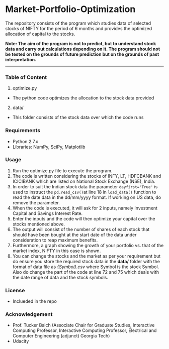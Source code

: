 # Market-Portfolio-Optimization
The repository consists of the program which studies data of selected stocks of NIFTY for the period of 6 months and provides the optimized allocation of capital to the stocks.

**Note: The aim of the program is not to predict, but to understand stock data and carry out calculations depending on it. The program should not be tested on the grounds of future prediction but on the grounds of past interpretation.**

-- -
### Table of Content
1. optimize.py
  - The python code optimizes the allocation to the stock data provided
2. data/
  - This folder consists of the stock data over which the code runs

### Requirements
- Python 2.7.x
- Libraries: NumPy, SciPy, Matplotlib

### Usage
1. Run the optimize.py file to execute the program.
2. The code is written considering the stocks of INFY, LT, HDFCBANK and ICICIBANK which are listed on National Stock Exchange (NSE), India.
3. In order to suit the Indian stock data the parameter `dayfirst='True'` is used to instruct the `pd.read_csv()`at line 18 in `load_data()` function to read the date data in the dd/mm/yyyy format. If working on US data, do remove the parameter.
4. When the code is executed, it will ask for 2 inputs, namely Investment Capital and Savings Interest Rate.
5. Enter the inputs and the code will then optimize your capital over the stocks mentioned above.
6. The output will consist of the number of shares of each stock that should have been bought at the start date of the data under consideration to reap maximum benefits.
6. Furthermore, a graph showing the growth of your portfolio vs. that of the market index, NIFTY in this case is shown.
7. You can change the stocks and the market as per your requirement but do ensure you store the required stock data in the **data/** folder with the format of data file as *{Symbol}.csv* where Symbol is the stock Symbol. Also do change the part of the code at line 72 and 75 which deals with the date range of data and the stock symbols.

### License 
- Inclueded in the repo

### Acknowledgement
- Prof. Tucker Balch 
(Associate Chair for Graduate Studies, Interactive Computing
Professor, Interactive Computing
Professor, Electrical and Computer Engineering (adjunct)
Georgia Tech)
- Udacity
